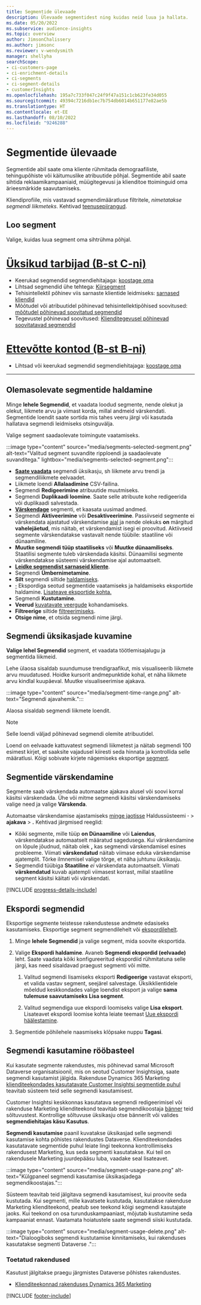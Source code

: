 ```yaml
---
title: Segmentide ülevaade
description: Ülevaade segmentidest ning kuidas neid luua ja hallata.
ms.date: 05/20/2022
ms.subservice: audience-insights
ms.topic: overview
author: JimsonChalissery
ms.author: jimsonc
ms.reviewer: v-wendysmith
manager: shellyha
searchScope:
- ci-customers-page
- ci-enrichment-details
- ci-segments
- ci-segment-details
- customerInsights
ms.openlocfilehash: 195a7c733f047c24f9f47a151c1cb623fe34d055
ms.sourcegitcommit: 49394c7216db1ec7b754db6014b651177e82ae5b
ms.translationtype: HT
ms.contentlocale: et-EE
ms.lasthandoff: 08/10/2022
ms.locfileid: "9246288"
---
```

# <a name="segments-overview"></a>Segmentide ülevaade

Segmentide abil saate oma kliente rühmitada demograafiliste, tehingupõhiste või käitumuslike atribuutide põhjal. Segmentide abil saate sihtida reklaamikampaaniaid, müügitegevusi ja klienditoe ttoiminguid oma ärieesmärkide saavutamiseks.

Kliendiprofiile, mis vastavad segmendimääratluse filtritele, *nimetatakse segmendi liikmeteks*. Kehtivad [teenusepiirangud](/dynamics365/customer-insights/service-limits).

## <a name="create-a-segment"></a>Loo segment

Valige, kuidas luua segment oma sihtrühma põhjal.

# <a name="individual-consumers-b-to-c"></a>[Üksikud tarbijad (B-st C-ni)](#tab/b2c)

- Keerukad segmendid segmendiehitajaga: [koostage oma](segment-builder.md)
- Lihtsad segmendid ühe tehtega: [Kiirsegment](segment-quick.md)
- Tehisintellektil põhinev viis sarnaste klientide leidmiseks: [sarnased kliendid](find-similar-customer-segments.md)
- Mõõtudel või atribuutidel põhinevad tehisintellektipõhised soovitused: [mõõtudel põhinevad soovitatud segmendid](suggested-segments.md)
- Tegevustel põhinevad soovitused: [Klienditegevusel põhinevad soovitatavad segmendid](suggested-segments-activity.md)

# <a name="business-accounts-b-to-b"></a>[Ettevõtte kontod (B-st B-ni)](#tab/b2b)

- Lihtsad või keerukad segmendid segmendiehitajaga: [koostage oma](segment-builder.md)

---

## <a name="manage-existing-segments"></a>Olemasolevate segmentide haldamine

Minge **lehele Segmendid**, et vaadata loodud segmente, nende olekut ja olekut, liikmete arvu ja viimast korda, millal andmeid värskendati. Segmentide loendit saate sortida mis tahes veeru järgi või kasutada hallatava segmendi leidmiseks otsinguvälja.

Valige segment saadaolevate toimingute vaatamiseks.

:::image type="content" source="media/segments-selected-segment.png" alt-text="Valitud segment suvandite ripploendi ja saadaolevate suvanditega." lightbox="media/segments-selected-segment.png":::

- [**Saate vaadata**](#view-segment-details) segmendi üksikasju, sh liikmete arvu trendi ja segmendiliikmete eelvaadet.
- Liikmete loendi **Allalaadimine** CSV-failina.
- Segmendi **Redigeerimine** atribuutide muutmiseks.
- Segmendi **Duplikaadi loomine**. Saate selle atribuute kohe redigeerida või duplikaadi salvestada.
- [**Värskendage**](#refresh-segments) segmenti, et kaasata uusimad andmed.
- Segmendi **Aktiveerimine** või **Desaktiveerimine**. Passiivseid segmente ei värskendata ajastatud värskendamise [ajal](schedule-refresh.md) ja nende olekuks **on** märgitud **vahelejäetud**, mis näitab, et värskendamist isegi ei proovitud. Aktiivseid segmente värskendatakse vastavalt nende tüübile: staatiline või dünaamiline.
- **Muutke segmendi tüüp staatiliseks** või **Muutke dünaamiliseks**. Staatilisi segmente tuleb värskendada käsitsi. Dünaamilisi segmente värskendatakse süsteemi värskendamise ajal automaatselt.
- [**Leidke segmendist sarnaseid kliente**](find-similar-customer-segments.md).
- Segmendi **Ümbernimetamine**.
- **Silt** segmendi siltide [haldamiseks](work-with-tags-columns.md#manage-tags).
- [**·**](#export-segments) Ekspordiga seotud segmentide vaatamiseks ja haldamiseks eksportide haldamine. [Lisateave eksportide kohta.](export-destinations.md)
- Segmendi **Kustutamine**.
- **Veerud** [kuvatavate veergude](work-with-tags-columns.md#customize-columns) kohandamiseks.
- **Filtreerige** siltide [filtreerimiseks](work-with-tags-columns.md#filter-on-tags).
- **Otsige nime**, et otsida segmendi nime järgi.

## <a name="view-segment-details"></a>Segmendi üksikasjade kuvamine

**Valige lehel Segmendid** segment, et vaadata töötlemisajalugu ja segmentida liikmeid.

Lehe ülaosa sisaldab suundumuse trendigraafikut, mis visualiseerib liikmete arvu muudatused. Hoidke kursorit andmepunktide kohal, et näha liikmete arvu kindlal kuupäeval. Muutke visualiseerimise ajakava.

:::image type="content" source="media/segment-time-range.png" alt-text="Segmendi ajavahemik.":::

Alaosa sisaldab segmendi liikmete loendit.

> [!NOTE]
> Selle loendi väljad põhinevad segmendi olemite atribuutidel.
>
>Loend on eelvaade kattuvatest segmendi liikmetest ja näitab segmendi 100 esimest kirjet, et saaksite vajadusel kiiresti seda hinnata ja kontrollida selle määratlusi. Kõigi sobivate kirjete nägemiseks eksportige [segment](export-destinations.md).

## <a name="refresh-segments"></a>Segmentide värskendamine

Segmente saab värskendada automaatse ajakava alusel või soovi korral käsitsi värskendada. Ühe või mitme segmendi käsitsi värskendamiseks valige need ja valige **Värskenda**.

Automaatse värskendamise ajastamiseks [minge jaotisse](schedule-refresh.md) Haldussüsteemi **·** > **ajakava** > **.** Kehtivad järgmised reeglid:

- Kõiki segmente, mille tüüp **on Dünaamiline** või **Laiendus**, värskendatakse automaatselt määratud sagedusega. Kui värskendamine on lõpule jõudnud, näitab olek **,** kas segmendi värskendamisel esines probleeme. Viimati **värskendatud** näitab viimase eduka värskendamise ajatemplit. Tõrke ilmnemisel valige tõrge, et näha juhtunu üksikasju.
- Segmendid tüübiga **Staatiline** *ei* värskendata automaatselt. Viimati **värskendatud** kuvab ajatempli viimasest korrast, millal staatiline segment käsitsi käitati või värskendati.

[!INCLUDE [progress-details-include](includes/progress-details-pane.md)]

## <a name="export-segments"></a>Ekspordi segmendid

Eksportige segmente teistesse rakendustesse andmete edasiseks kasutamiseks. Eksportige segment segmendilehelt või [ekspordilehelt](export-destinations.md).

1. Minge **lehele Segmendid** ja valige segment, mida soovite eksportida.

1. Valige **Ekspordi haldamine**. Avaneb **Segmendi ekspordid (eelvaade)** leht. Saate vaadata kõiki konfigureeritud ekspordiid rühmitatuna selle järgi, kas need sisaldavad praegust segmenti või mitte.

   1. Valitud segmendi lisamiseks eksporti **Redigeerige** vastavat eksporti, et valida vastav segment, seejärel salvestage. Üksikklientidele mõeldud keskkondades valige loendist eksport ja valige **sama tulemuse saavutamiseks Lisa segment**.

   1. Valitud segmendiga uue ekspordi loomiseks valige **Lisa eksport**. Lisateavet ekspordi loomise kohta leiate teemast [Uue ekspordi häälestamine](export-destinations.md#set-up-a-new-export).

1. Segmentide põhilehele naasmiseks klõpsake nuppu **Tagasi**.

## <a name="track-usage-of-a-segment"></a>Segmendi kasutamine rööbasteel

Kui kasutate segmente rakendustes, mis põhinevad samal Microsoft Dataverse organisatsioonil, mis on seotud Customer Insightsiga, saate segmendi kasutamist jälgida. Rakenduse Dynamics 365 Marketing [klienditeekondades kasutatavate Customer Insightsi segmentide puhul](/dynamics365/marketing/real-time-marketing-ci-profile) teavitab süsteem teid selle segmendi kasutamisest.

Customer Insightsi keskkonnas kasutatava segmendi redigeerimisel või rakenduse Marketing klienditeekond teavitab segmendikoostaja [bänner](segment-builder.md) teid sõltuvustest. Kontrollige sõltuvuse üksikasju otse bännerilt või valides **segmendiehitajas käsu Kasutus**.

**Segmendi kasutamise** paanil kuvatakse üksikasjad selle segmendi kasutamise kohta põhistes rakendustes Dataverse. Klienditeekondades kasutatavate segmentide puhul leiate lingi teekonna kontrollimiseks rakendusest Marketing, kus seda segmenti kasutatakse. Kui teil on rakendusele Marketing juurdepääsu luba, vaadake seal lisateavet.

:::image type="content" source="media/segment-usage-pane.png" alt-text="Külgpaneel segmendi kasutamise üksikasjadega segmendikoostajas.":::

Süsteem teavitab teid jälgitava segmendi kasutamisest, kui proovite seda kustutada. Kui segmenti, mille kavatsete kustutada, kasutatakse rakenduse Marketing klienditeekond, peatub see teekond kõigi segmendi kasutajate jaoks. Kui teekond on osa turunduskampaaniast, mõjutab kustutamine seda kampaaniat ennast. Vaatamata hoiatustele saate segmendi siiski kustutada.

:::image type="content" source="media/segment-usage-delete.png" alt-text="Dialoogiboks segmendi kustutamise kinnitamiseks, kui rakenduses kasutatakse segmenti Dataverse .":::

### <a name="supported-apps"></a>Toetatud rakendused

Kasutust jälgitakse praegu järgmistes Dataverse põhistes rakendustes.

- [Klienditeekonnad rakenduses Dynamics 365 Marketing](/dynamics365/marketing/real-time-marketing-ci-profile)

[!INCLUDE [footer-include](includes/footer-banner.md)]
